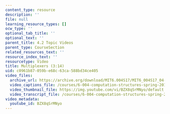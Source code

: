 ```yaml
---
content_type: resource
description: ''
file: null
learning_resource_types: []
ocw_type: ''
optional_tab_title: ''
optional_text: ''
parent_title: 4.2 Topic Videos
parent_type: CourseSection
related_resources_text: ''
resource_index_text: ''
resourcetype: Video
title: Multiplexers (3:14)
uid: c0961b87-059b-e68c-63ca-588bd34ce405
video_files:
  archive_url: https://archive.org/download/MIT6.004S17/MIT6_004S17_04-02-06_300k.mp4
  video_captions_file: /courses/6-004-computation-structures-spring-2017/9a75701f2f9a53d9be857e4c40290fca_BZX8qSrMNyo.vtt
  video_thumbnail_file: https://img.youtube.com/vi/BZX8qSrMNyo/default.jpg
  video_transcript_file: /courses/6-004-computation-structures-spring-2017/db77f0c5e906fa149d84816641182ee4_BZX8qSrMNyo.pdf
video_metadata:
  youtube_id: BZX8qSrMNyo
---
```

